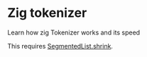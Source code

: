 # Zig tokenizer

Learn how zig Tokenizer works and its speed

This requires [SegmentedList.shrink](https://github.com/ziglang/zig/pull/1604).
